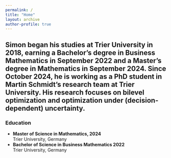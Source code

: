 ```yaml
---
permalink: /
title: "Home"
layout: archive
author-profile: true
---
```


Simon began his studies at Trier University in 2018, earning a Bachelor’s degree in Business Mathematics in September 2022 and a Master’s degree in Mathematics in September 2024. Since October 2024, he is working as a PhD student in Martin Schmidt’s research team at Trier University. His research focuses on bilevel optimization and optimization under (decision-dependent) uncertainty. 
---
### Education
* **Master of Science in Mathematics, 2024**  
  Trier University, Germany
* **Bachelor of Science in Business Mathematics 2022**  
  Trier University, Germany